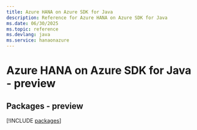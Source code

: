 ```yaml
---
title: Azure HANA on Azure SDK for Java
description: Reference for Azure HANA on Azure SDK for Java
ms.date: 06/30/2025
ms.topic: reference
ms.devlang: java
ms.service: hanaonazure
---
```

# Azure HANA on Azure SDK for Java - preview
## Packages - preview
[!INCLUDE [packages](hana-on-azure-index.md)]